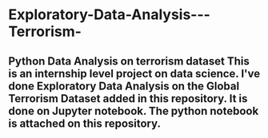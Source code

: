 # Exploratory-Data-Analysis---Terrorism-
Python Data Analysis on terrorism dataset
This is an internship level project on data science. 
I've done Exploratory Data Analysis on the Global Terrorism Dataset added in this repository.
It is done on Jupyter notebook. The python notebook is attached on this repository.
-----------------------------------------------------------------------------------------------------------------------------------------------------------------------------------
